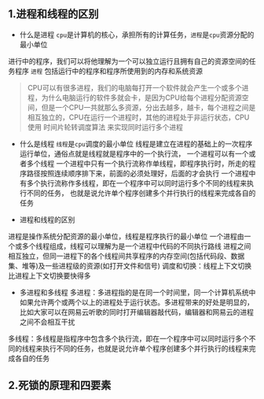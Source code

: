 ## 1.进程和线程的区别

- 什么是进程
`cpu`是计算机的核心，承担所有的计算任务，`进程`是`cpu`资源分配的最小单位

进行中的程序，我们可以将他理解为一个可以独立运行且拥有自己的资源空间的任务程序
`进程` 包括运行中的程序和程序所使用到的内存和系统资源
> CPU可以有很多进程，我们的电脑每打开一个软件就会产生一个或多个进程，为什么电脑运行的软件多就会卡，是因为CPU给每个进程分配资源空间，但是一个CPU一共就那么多资源，分出去越多，越卡，每个进程之间是相互独立的，CPU在运行一个进程时，其他的进程处于非运行状态，CPU使用 时间片轮转调度算法 来实现同时运行多个进程

- 什么是线程
`线程`是`cpu`调度的最小单位
线程是建立在进程的基础上的一次程序运行单位，通俗点就是线程就是程序中的一个执行流， 一个进程可以有一个或者多个线程
一个进程中只有一个执行流称作单线程，即程序执行时，所走的程序路径按照连续顺序排下来，前面的必须处理好，后面的才会执行
一个进程中有多个执行流称作多线程，即在一个程序中可以同时运行多个不同的线程来执行不同的任务，
也就是说允许单个程序创建多个并行执行的线程来完成各自的任务

- 进程和线程的区别

进程是操作系统分配资源的最小单位，线程是程序执行的最小单位
一个进程由一个或多个线程组成，线程可以理解为是一个进程中代码的不同执行路线
进程之间相互独立，但同一进程下的各个线程间共享程序的内存空间(包括代码段、数据集、堆等)及一些进程级的资源(如打开文件和信号)
调度和切换：线程上下文切换比进程上下文切换要快得多

- 多进程和多线程
多进程：多进程指的是在同一个时间里，同一个计算机系统中如果允许两个或两个以上的进程处于运行状态。多进程带来的好处是明显的，比如大家可以在网易云听歌的同时打开编辑器敲代码，编辑器和网易云的进程之间不会相互干扰

多线程：多线程是指程序中包含多个执行流，即在一个程序中可以同时运行多个不同的线程来执行不同的任务，也就是说允许单个程序创建多个并行执行的线程来完成各自的任务


## 2.死锁的原理和四要素